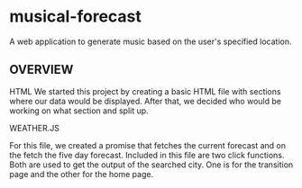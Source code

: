 # musical-forecast
A web application to generate music based on the user's specified location.

## OVERVIEW 

HTML
We started this project by creating a basic HTML file with sections where our data would be displayed. After that, we decided who would be working on what section and split up.

WEATHER.JS

For this file, we created a promise that fetches the current forecast and on the fetch the five day forecast. Included in this file are two click functions. Both are used to get the output of the searched city. One is for the transition page and the other for the home page.
